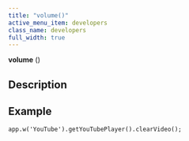 ```yaml
---
title: "volume()"
active_menu_item: developers
class_name: developers
full_width: true
---
```



**volume** ()

## Description

## Example

     
    app.w('YouTube').getYouTubePlayer().clearVideo();
     
   

